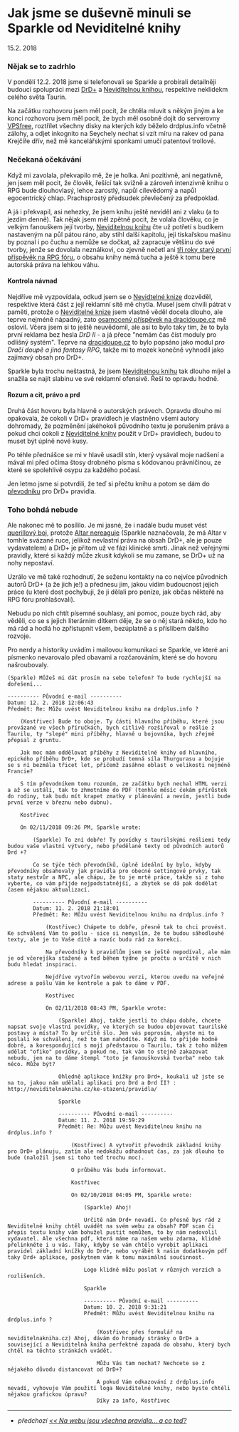 # Jak jsme se duševně minuli se Sparkle od Neviditelné knihy

15.2. 2018

### Nějak se to zadrhlo
V pondělí 12.2. 2018 jsme si telefonovali se Sparkle a probírali detailněji budoucí spolupráci mezi [DrD+](https://www.drdplus.info) a [Neviditelnou knihou](http://neviditelnakniha.cz),
respektive neklidekm celého světa Taurin.

Na začátku rozhovoru jsem měl pocit, že chtěla mluvit s někým jiným a ke konci rozhovoru jsem měl pocit, že bych měl osobně dojít do serverovny [VPSfree](https://vpsfree.cz),
roztřílet všechny disky na kterých kdy běželo drdplus.info včetně zálohy, a odjet inkognito na Seychely nechat si vzít míru na rakev od pana Krejčíře dřív, než mě kancelářskými sponkami umučí patentoví trollové.

### Nečekaná očekávání

Když mi zavolala, překvapilo mě, že je holka. Ani pozitivně, ani negativně, jen jsem měl pocit, že člověk, řešící tak svižně a zároveň intenzivně knihu o RPG bude dlouhovlasý, lehce zarostlý, napůl cílevědomý a napůl egocentrický chlap.
Prachsprostý předsudek převlečený za předpoklad.

A já i překvapil, asi nehezky, že jsem knihu ještě neviděl ani z vlaku (a to jezdím denně).
Tak nějak jsem měl zpětně pocit, že volala člověku, co je velkým fanouškem její tvorby, [Neviditelnou knihu](http://neviditelnakniha.cz) čte už potřetí s budíkem nastaveným na půl pátou ráno, aby stihl další kapitolu, jeji tiskařskou mašinu by poznal i po čuchu a nemůže se dočkat, až zapracuje většinu do své tvorby, jenže se dovolala
neználkovi, co zjevně nečetl ani [tři roky starý první příspěvěk na RPG fóru](https://rpgforum.cz/forum/viewtopic.php?f=310&t=12812), o obsahu knihy nemá tucha a ještě k tomu bere autorská práva na lehkou váhu.

#### Kontrola návnad
Nejdříve mě vyzpovídala, odkud jsem se o [Nevidtelné knize](http://neviditelnakniha.cz) dozvěděl, respektive která část z její reklamní sitě mě chytla.
Musel jsem chvíli pátrat v paměti, protože o [Neviditelné knize](http://neviditelnakniha.cz) jsem vlastně věděl docela dlouho, ale teprve nejméně nápadný, zato [osamocený příspěvek na dracidoupe.cz](http://www.dracidoupe.cz/) mě oslovil.
Včera jsem si to ještě neuvědomil, ale asi to bylo taky tím, že to byla první reklama bez hesla *DrD II* - a já přece "nemám čas číst moduly pro odlišný systém".
Teprve na [dracidoupe.cz](http://dracidoupe.cz) to bylo popsáno jako modul *pro Dračí doupě a jiná fantasy RPG*, takže mi to mozek konečně vyhnodil jako zajímavý obsah pro DrD+.

Sparkle byla trochu neštastná, že jsem [Neviditelnou knihu](http://neviditelnakniha.cz) tak dlouho míjel a snažila se najít slabinu ve své reklamní ofensivě. Řeší to opravdu hodně.

#### Rozum a cit, právo a prd
Druhá část hovoru byla hlavně o autorských právech.
Opravdu dlouho mi opakovala, že cokoli v DrD+ pravidlech je vlastněno všemi autory dohromady, že pozměnění jakéhokoli původního textu je porušením práva a pokud chci cokoli z [Neviditelné knihy](http://neviditelnakniha.cz) použít v DrD+ pravidlech, budou to muset být úplně nové kusy.

Po téhle přednášce se mi v hlavě usadil stín, který vysával moje nadšení a mával mi před očima štosy drobného písma s kódovanou právničinou, ze které se spolehlivě osypu za každého počasí.

Jen letmo jsme si potvrdili, že teď si přečtu knihu a potom se dám do [převodníku](http://neviditelnakniha.cz/ke-stazeni/pravidla/) pro DrD+ pravidla.

### Toho bohdá nebude
Ale nakonec mě to posílilo. Je mi jasné, že i nadále budu muset vést [querillový boj](https://cs.wikipedia.org/wiki/Guerrilla), protože [Altar nereaguje](2017-11-11-bouchi_zatim_na_verejna_pravidla_neodpovida_zkousim_prostsi_dotaz.md) (Sparkle naznačovala, že má Altar v tomhle svázané ruce, jelikož nevlastní práva na obsah DrD+, ale je pouze vydavatelem) a DrD+ je přitom už ve fázi klinické smrti.
Jinak než veřejnými pravidly, které si každý může zkusit kdykoli se mu zamane, se DrD+ už na nohy nepostaví.

Uzrálo ve mě také rozhodnutí, že seženu kontakty na co nejvíce původních autorů DrD+ (a že jich je!) a přednesu jim, jakou vidím budoucnost jejich práce (u které dost pochybuji, že ji dělali pro peníze, jak občas někteřé na RPG fóru prohlašovali).

Nebudu po nich chtít písemné souhlasy, ani pomoc, pouze bych rád, aby věděli, co se s jejich literárním dítkem děje, že se o něj stará někdo, kdo ho má rád a hodlá ho zpřístupnit všem, bezúplatně a s příslibem dalšího rozvoje.


Pro nerdy a historiky uvádím i mailovou komunikaci se Sparkle, ve které ani písmenko nevarovalo před obavami a rozčarováním, které se do hovoru našroubovaly.

```
(Sparkle) Můžeš mi dát prosím na sebe telefon? To bude rychlejší na dořešení...

---------- Původní e-mail ----------
Datum: 12. 2. 2018 12:06:43
Předmět: Re: Můžu uvést Neviditelnou knihu na drdplus.info ?

    (Kostřivec) Bude to oboje. Ty části hlavního příběhu, které jsou provázané ve všech příručkách, bych citlivě rozšiřoval o reálie z Taurilu, ty "slepé" mini příběhy, hlavně u bojovníka, bych zřejmě přepsal z gruntu.

    Jak moc mám oddělovat příběhy z Neviditelné knihy od hlavního, epického příběhu DrD+, kde se probudí temná síla Thurgurasu a bojuje se s ní bezmála třicet let, přičemž zasáhne oblast o velikosti nejméně Francie?

    S tím převodníkem tomu rozumím, ze začátku bych nechal HTML verzi a až se ustálí, tak to zhmotníme do PDF (tenhle měsíc čekám přírůstek do rodiny, tak budu mít krapet zmatky v plánování a nevím, jestli bude první verze v březnu nebo dubnu).

    Kostřivec

    On 02/11/2018 09:26 PM, Sparkle wrote:

        (Sparkle) To zní dobře! Ty povídky s taurilskými reáliemi tedy budou vaše vlastní výtvory, nebo předělané texty od původních autorů Drd +?

        Co se týče těch převodníků, úplně ideální by bylo, kdyby převodníky obsahovaly jak pravidla pro obecné settingové prvky, tak staty nestvůr a NPC, ale chápu, že to je mrtě práce, takže si z toho vyberte, co vám přijde nejpodstatnější, a zbytek se dá pak dodělat časem nějakou aktualizací.

        ---------- Původní e-mail ----------
        Datum: 11. 2. 2018 21:18:01
        Předmět: Re: Můžu uvést Neviditelnou knihu na drdplus.info ?

            (Kostřivec) Chápete to dobře, přesně tak to chci provést. Ke schválení Vám to pošlu - sice si nemyslím, že to budou sáhodlouhé texty, ale je to Vaše dítě a navíc budu rád za korekci.

            Na převodníky k pravidlům jsem se ještě nepodíval, ale mám je od včerejška stažené a teď během týdne je pročtu a určitě v nich budu hledat inspiraci.

            Nejdříve vytvořím webovou verzi, kterou uvedu na veřejné adrese a pošlu Vám ke kontrole a pak to dáme v PDF.

            Kostřivec

            On 02/11/2018 08:43 PM, Sparkle wrote:

                (Sparkle) Ahoj, takže jestli to chápu dobře, chcete napsat svoje vlastní povídky, ve kterých se budou objevovat taurilské postavy a místa? To by určitě šlo. Jen vás poprosím, abyste mi to poslali ke schválení, než to tam nahodíte. Když mi to přijde hodně dobré, a korespondující s mojí představou o Taurilu, tak z toho můžem udělat "ofiko" povídky, a pokud ne, tak vám to stejně zakazovat nebudu, jen na to dáme štempl "toto je fanouškovská tvorba" nebo tak něco. Může být?

                Ohledně aplikace knížky pro Drd+, koukali už jste se na to, jakou nám udělali aplikaci pro Drd a Drd II? : http://neviditelnakniha.cz/ke-stazeni/pravidla/

                Sparkle

                ---------- Původní e-mail ----------
                Datum: 11. 2. 2018 19:59:29
                Předmět: Re: Můžu uvést Neviditelnou knihu na drdplus.info ?

                    (Kostřivec) A vytvořit převodník základní knihy pro DrD+ plánuju, zatím ale nedokážu odhadnout čas, za jak dlouho to bude (naložil jsem si toho teď trochu moc).

                    O průběhu Vás budu informovat.

                    Kostřivec

                    On 02/10/2018 04:05 PM, Sparkle wrote:

                        (Sparkle) Ahoj!

                        Určitě nám Drd+ nevadí. Co přesně bys rád z Neviditelné knihy chtěl uvádět na svém webu za obsah? PDF scan či přepis textu knihy vám bohužel pustit nemůžem, to by nám nedovolil vydavatel. Ale všechna pdf, která máme na našem webu zdarma, klidně přelinkněte i u vás. Taky, kdyby se vám chtělo vyrobit aplikaci pravidel základní knížky do Drd+, nebo vyrábět k našim dodatkovým pdf taky Drd+ aplikace, poskytnem vám k tomu maximální součinnost.

                        Logo klidně můžu poslat v různých verzích a rozlišeních.

                        Sparkle

                        ---------- Původní e-mail ----------
                        Datum: 10. 2. 2018 9:31:21
                        Předmět: Můžu uvést Neviditelnou knihu na drdplus.info ?

                            (Kostřivec přes formulář na neviditelnakniha.cz) Ahoj, dávám do hromady stránky o DrD+ a související a Neviditelná kniha perfektně zapadá do obsahu, který bych chtěl na těchto stránkách uvádět.

                            Můžu Vás tam nechat? Nechcete se z nějakého důvodu distancovat od DrD+?

                            A pokud Vám odkazování z drdplus.info nevadí, vyhovuje Vám použití loga Neviditelné knihy, nebo byste chtěli nějakou grafickou úpravu?
                            Díky za info, Kostřivec
```
---

- *předchozí [<< Na webu jsou všechna pravidla... a co teď?](2018-02-09-na_webu_jsou_vsechna_pravidla_a_co_ted.md)*
